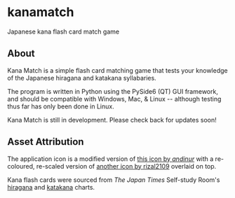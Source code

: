 # kanamatch
Japanese kana flash card match game

## About

Kana Match is a simple flash card matching game that tests your knowledge of the Japanese hiragana and katakana syllabaries.

The program is written in Python using the PySide6 (QT) GUI framework, and should be compatible with Windows, Mac, & Linux -- although testing thus far has only been done in Linux.

Kana Match is still in development. Please check back for updates soon!

## Asset Attribution

The application icon is a modified version of [this icon by *andinur*](https://www.flaticon.com/free-icons/matcha") with a re-coloured, re-scaled version of [another icon by rizal2109](https://www.flaticon.com/free-icons/hiragana") overlaid on top.

Kana flash cards were sourced from *The Japan Times* Self-study Room's [hiragana](https://genki3.japantimes.co.jp/en/student/hiragana/) and [katakana](https://genki3.japantimes.co.jp/en/student/katakana/) charts.
